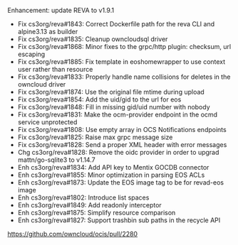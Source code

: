 Enhancement: update REVA to v1.9.1

* Fix cs3org/reva#1843: Correct Dockerfile path for the reva CLI and alpine3.13 as builder
* Fix cs3org/reva#1835: Cleanup owncloudsql driver
* Fix cs3org/reva#1868: Minor fixes to the grpc/http plugin: checksum, url escaping
* Fix cs3org/reva#1885: Fix template in eoshomewrapper to use context user rather than resource
* Fix cs3org/reva#1833: Properly handle name collisions for deletes in the owncloud driver
* Fix cs3org/reva#1874: Use the original file mtime during upload
* Fix cs3org/reva#1854: Add the uid/gid to the url for eos
* Fix cs3org/reva#1848: Fill in missing gid/uid number with nobody
* Fix cs3org/reva#1831: Make the ocm-provider endpoint in the ocmd service unprotected
* Fix cs3org/reva#1808: Use empty array in OCS Notifications endpoints
* Fix cs3org/reva#1825: Raise max grpc message size
* Fix cs3org/reva#1828: Send a proper XML header with error messages
* Chg cs3org/reva#1828: Remove the oidc provider in order to upgrad mattn/go-sqlite3 to v1.14.7
* Enh cs3org/reva#1834: Add API key to Mentix GOCDB connector
* Enh cs3org/reva#1855: Minor optimization in parsing EOS ACLs
* Enh cs3org/reva#1873: Update the EOS image tag to be for revad-eos image
* Enh cs3org/reva#1802: Introduce list spaces
* Enh cs3org/reva#1849: Add readonly interceptor
* Enh cs3org/reva#1875: Simplify resource comparison
* Enh cs3org/reva#1827: Support trashbin sub paths in the recycle API

https://github.com/owncloud/ocis/pull/2280
